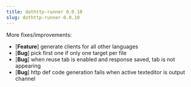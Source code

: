 ```yaml
---
title: dothttp-runner 0.0.10
slug: dothttp-runner-0.0.10
---
```

More fixes/improvements:

- [**Feature**] generate clients for all other languages
- [**Bug**] pick first one if only one target per file
- [**Bug**] when reuse tab is enabled and response saved, tab is not appearing
- [**Bug**] http def code generation fails when active texteditor is output channel